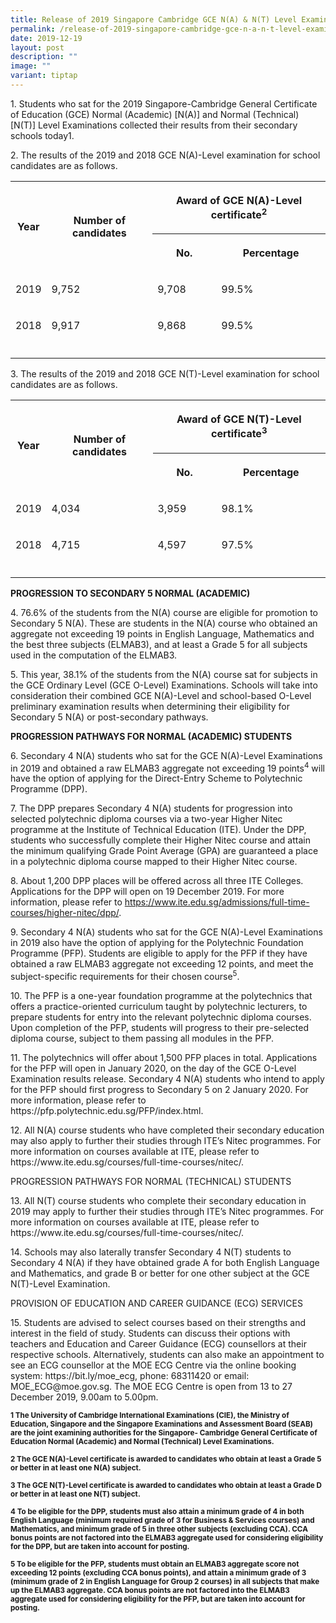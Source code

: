 ```yaml
---
title: Release of 2019 Singapore Cambridge GCE N(A) & N(T) Level Examination Results
permalink: /release-of-2019-singapore-cambridge-gce-n-a-n-t-level-examination-results/
date: 2019-12-19
layout: post
description: ""
image: ""
variant: tiptap
---
```

<p>1. Students who sat for the 2019 Singapore-Cambridge General Certificate
of Education (GCE) Normal (Academic) [N(A)] and Normal (Technical) [N(T)]
Level Examinations collected their results from their secondary schools
today1.</p>
<p>2. The results of the 2019 and 2018 GCE N(A)-Level examination for school
candidates are as follows.</p>
<table style="minWidth: 100px">
<colgroup>
<col>
<col>
<col>
<col>
</colgroup>
<tbody>
<tr>
<th rowspan="2" colspan="1">
<p>Year</p>
</th>
<th rowspan="2" colspan="1">
<p>Number of candidates</p>
</th>
<th rowspan="1" colspan="2">
<p>Award of GCE N(A)-Level certificate<sup>2</sup>
</p>
</th>
</tr>
<tr>
<th rowspan="1" colspan="1">
<p>No.</p>
</th>
<th rowspan="1" colspan="1">
<p>Percentage</p>
</th>
</tr>
<tr>
<td rowspan="1" colspan="1">
<p>2019</p>
</td>
<td rowspan="1" colspan="1">
<p>9,752</p>
</td>
<td rowspan="1" colspan="1">
<p>9,708</p>
</td>
<td rowspan="1" colspan="1">
<p>99.5%</p>
</td>
</tr>
<tr>
<td rowspan="1" colspan="1">
<p>2018</p>
</td>
<td rowspan="1" colspan="1">
<p>9,917</p>
</td>
<td rowspan="1" colspan="1">
<p>9,868</p>
</td>
<td rowspan="1" colspan="1">
<p>99.5%</p>
</td>
</tr>
<tr>
<td rowspan="1" colspan="1">
<p></p>
</td>
<td rowspan="1" colspan="1">
<p></p>
</td>
<td rowspan="1" colspan="1">
<p></p>
</td>
<td rowspan="1" colspan="1">
<p></p>
</td>
</tr>
</tbody>
</table>
<p>3. The results of the 2019 and 2018 GCE N(T)-Level examination for school
candidates are as follows.</p>
<table style="minWidth: 100px">
<colgroup>
<col>
<col>
<col>
<col>
</colgroup>
<tbody>
<tr>
<th rowspan="2" colspan="1">
<p>Year</p>
</th>
<th rowspan="2" colspan="1">
<p>Number of candidates</p>
</th>
<th rowspan="1" colspan="2">
<p>Award of GCE N(T)-Level certificate<sup>3</sup>
</p>
</th>
</tr>
<tr>
<th rowspan="1" colspan="1">
<p>No.</p>
</th>
<th rowspan="1" colspan="1">
<p>Percentage</p>
</th>
</tr>
<tr>
<td rowspan="1" colspan="1">
<p>2019</p>
</td>
<td rowspan="1" colspan="1">
<p>4,034</p>
</td>
<td rowspan="1" colspan="1">
<p>3,959</p>
</td>
<td rowspan="1" colspan="1">
<p>98.1%</p>
</td>
</tr>
<tr>
<td rowspan="1" colspan="1">
<p>2018</p>
</td>
<td rowspan="1" colspan="1">
<p>4,715</p>
</td>
<td rowspan="1" colspan="1">
<p>4,597</p>
</td>
<td rowspan="1" colspan="1">
<p>97.5%</p>
</td>
</tr>
<tr>
<td rowspan="1" colspan="1">
<p></p>
</td>
<td rowspan="1" colspan="1">
<p></p>
</td>
<td rowspan="1" colspan="1">
<p></p>
</td>
<td rowspan="1" colspan="1">
<p></p>
</td>
</tr>
</tbody>
</table>
<p><strong>PROGRESSION TO SECONDARY 5 NORMAL (ACADEMIC)</strong>
</p>
<p>4. 76.6% of the students from the N(A) course are eligible for promotion
to Secondary 5 N(A). These are students in the N(A) course who obtained
an aggregate not exceeding 19 points in English Language, Mathematics and
the best three subjects (ELMAB3), and at least a Grade 5 for all subjects
used in the computation of the ELMAB3.</p>
<p>5. This year, 38.1% of the students from the N(A) course sat for subjects
in the GCE Ordinary Level (GCE O-Level) Examinations. Schools will take
into consideration their combined GCE N(A)-Level and school-based O-Level
preliminary examination results when determining their eligibility for
Secondary 5 N(A) or post-secondary pathways.</p>
<p><strong>PROGRESSION PATHWAYS FOR NORMAL (ACADEMIC) STUDENTS</strong>
</p>
<p>6. Secondary 4 N(A) students who sat for the GCE N(A)-Level Examinations
in 2019 and obtained a raw ELMAB3 aggregate not exceeding 19 points<sup>4</sup> will
have the option of applying for the Direct-Entry Scheme to Polytechnic
Programme (DPP).</p>
<p>7. The DPP prepares Secondary 4 N(A) students for progression into selected
polytechnic diploma courses via a two-year Higher Nitec programme at the
Institute of Technical Education (ITE). Under the DPP, students who successfully
complete their Higher Nitec course and attain the minimum qualifying Grade
Point Average (GPA) are guaranteed a place in a polytechnic diploma course
mapped to their Higher Nitec course.</p>
<p>8. About 1,200 DPP places will be offered across all three ITE Colleges.
Applications for the DPP will open on 19 December 2019. For more information,
please refer to <a href="https://www.ite.edu.sg/admissions/full-time-courses/higher-nitec/dpp/" rel="noopener noreferrer nofollow" target="_blank">https://www.ite.edu.sg/admissions/full-time-courses/higher-nitec/dpp/</a>.</p>
<p>9. Secondary 4 N(A) students who sat for the GCE N(A)-Level Examinations
in 2019 also have the option of applying for the Polytechnic Foundation
Programme (PFP). Students are eligible to apply for the PFP if they have
obtained a raw ELMAB3 aggregate not exceeding 12 points, and meet the subject-specific
requirements for their chosen course<sup>5</sup>.</p>
<p>10. The PFP is a one-year foundation programme at the polytechnics that
offers a practice-oriented curriculum taught by polytechnic lecturers,
to prepare students for entry into the relevant polytechnic diploma courses.
Upon completion of the PFP, students will progress to their pre-selected
diploma course, subject to them passing all modules in the PFP.</p>
<p>11. The polytechnics will offer about 1,500 PFP places in total. Applications
for the PFP will open in January 2020, on the day of the GCE O-Level Examination
results release. Secondary 4 N(A) students who intend to apply for the
PFP should first progress to Secondary 5 on 2 January 2020. For more information,
please refer to https://pfp.polytechnic.edu.sg/PFP/index.html.</p>
<p>12. All N(A) course students who have completed their secondary education
may also apply to further their studies through ITE’s Nitec programmes.
For more information on courses available at ITE, please refer to https://www.ite.edu.sg/courses/full-time-courses/nitec/.</p>
<p>PROGRESSION PATHWAYS FOR NORMAL (TECHNICAL) STUDENTS</p>
<p>13. All N(T) course students who complete their secondary education in
2019 may apply to further their studies through ITE’s Nitec programmes.
For more information on courses available at ITE, please refer to https://www.ite.edu.sg/courses/full-time-courses/nitec/.</p>
<p>14. Schools may also laterally transfer Secondary 4 N(T) students to Secondary
4 N(A) if they have obtained grade A for both English Language and Mathematics,
and grade B or better for one other subject at the GCE N(T)-Level Examination.</p>
<p>PROVISION OF EDUCATION AND CAREER GUIDANCE (ECG) SERVICES</p>
<p>15. Students are advised to select courses based on their strengths and
interest in the field of study. Students can discuss their options with
teachers and Education and Career Guidance (ECG) counsellors at their respective
schools. Alternatively, students can also make an appointment to see an
ECG counsellor at the MOE ECG Centre via the online booking system: https://bit.ly/moe_ecg,
phone: 68311420 or email: MOE_ECG@moe.gov.sg. The MOE ECG Centre is open
from 13 to 27 December 2019, 9.00am to 5.00pm.</p>
<p><strong><sub>1 The University of Cambridge International Examinations (CIE), the Ministry of Education, Singapore and the Singapore Examinations and Assessment Board (SEAB) are the joint examining authorities for the Singapore- Cambridge General Certificate of Education Normal (Academic) and Normal (Technical) Level Examinations.</sub></strong>
</p>
<p><strong><sub>2 The GCE N(A)-Level certificate is awarded to candidates who obtain at least a Grade 5 or better in at least one N(A) subject.</sub></strong>
</p>
<p><strong><sub>3 The GCE N(T)-Level certificate is awarded to candidates who obtain at least a Grade D or better in at least one N(T) subject.</sub></strong>
</p>
<p><strong><sub>4 To be eligible for the DPP, students must also attain a minimum grade of 4 in both English Language (minimum required grade of 3 for Business &amp; Services courses) and Mathematics, and minimum grade of 5 in three other subjects (excluding CCA). CCA bonus points are not factored into the ELMAB3 aggregate used for considering eligibility for the DPP, but are taken into account for posting.</sub></strong>
</p>
<p><strong><sub>5 To be eligible for the PFP, students must obtain an ELMAB3 aggregate score not exceeding 12 points (excluding CCA bonus points), and attain a minimum grade of 3 (minimum grade of 2 in English Language for Group 2 courses) in all subjects that make up the ELMAB3 aggregate. CCA bonus points are not factored into the ELMAB3 aggregate used for considering eligibility for the PFP, but are taken into account for posting.</sub></strong>
</p>
<p></p>
